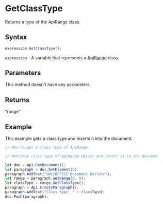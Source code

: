 # GetClassType

Returns a type of the ApiRange class.

## Syntax

```javascript
expression.GetClassType();
```

`expression` - A variable that represents a [ApiRange](../ApiRange.md) class.

## Parameters

This method doesn't have any parameters.

## Returns

"range"

## Example

This example gets a class type and inserts it into the document.

```javascript editor-docx
// How to get a class type of ApiRange.

// Retrieve class type of ApiRange object and insert it to the document.

let doc = Api.GetDocument();
let paragraph = doc.GetElement(0);
paragraph.AddText("ONLYOFFICE Document Builder");
let range = paragraph.GetRange(0, 9);
let classType = range.GetClassType();
paragraph = Api.CreateParagraph();
paragraph.AddText("Class type: " + classType);
doc.Push(paragraph);
```
